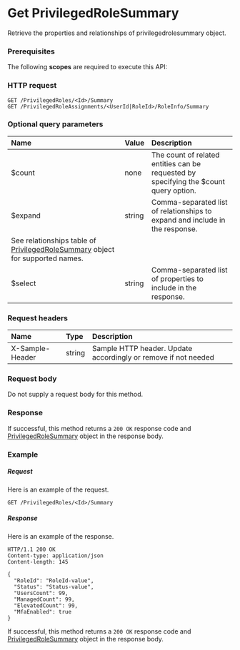 # Get PrivilegedRoleSummary

Retrieve the properties and relationships of privilegedrolesummary object.
### Prerequisites
The following **scopes** are required to execute this API: 
### HTTP request
<!-- { "blockType": "ignored" } -->
```http
GET /PrivilegedRoles/<Id>/Summary
GET /PrivilegedRoleAssignments/<UserId|RoleId>/RoleInfo/Summary
```
### Optional query parameters
|Name|Value|Description|
|:---------------|:--------|:-------|
|$count|none|The count of related entities can be requested by specifying the $count query option.|
|$expand|string|Comma-separated list of relationships to expand and include in the response. 
See relationships table of [PrivilegedRoleSummary](../resources/privilegedrolesummary.md) object for supported names. |
|$select|string|Comma-separated list of properties to include in the response.|

### Request headers
| Name       | Type | Description|
|:-----------|:------|:----------|
| X-Sample-Header  | string  | Sample HTTP header. Update accordingly or remove if not needed|

### Request body
Do not supply a request body for this method.
### Response
If successful, this method returns a `200 OK` response code and [PrivilegedRoleSummary](../resources/privilegedrolesummary.md) object in the response body.
### Example
##### Request
Here is an example of the request.
<!-- {
  "blockType": "request",
  "name": "get_privilegedrolesummary"
}-->
```http
GET /PrivilegedRoles/<Id>/Summary
```
##### Response
Here is an example of the response.
<!-- {
  "blockType": "response",
  "truncated": false,
  "@odata.type": "microsoft.graph.privilegedrolesummary"
} -->
```http
HTTP/1.1 200 OK
Content-type: application/json
Content-length: 145

{
  "RoleId": "RoleId-value",
  "Status": "Status-value",
  "UsersCount": 99,
  "ManagedCount": 99,
  "ElevatedCount": 99,
  "MfaEnabled": true
}
```
If successful, this method returns a `200 OK` response code and [PrivilegedRoleSummary](../resources/privilegedrolesummary.md) object in the response body.

<!-- uuid: 964cffde-310c-451d-aa3b-b962468cdb6d
2015-10-19 08:55:36 UTC -->
<!-- {
  "type": "#page.annotation",
  "description": "Get PrivilegedRoleSummary",
  "keywords": "",
  "section": "documentation",
  "tocPath": ""
}-->